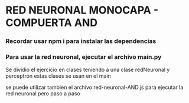 # RED NEURONAL MONOCAPA - COMPUERTA AND
### Recordar usar npm i para instalar las dependencias
### Para usar la red neuronal, ejecutar el archivo main.py

Se dividio el ejercicio en clases teniendo a una clase redNeuronal y perceptron
estas clases se usan en el main

se puede utilizar tambien el archivo red-neuronal-AND.js para ejecutar la red neuronal pero paso a paso

